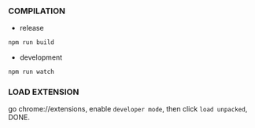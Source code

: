 ### COMPILATION

- release

```bash
npm run build
```

- development

```bash
npm run watch
```

### LOAD EXTENSION

go chrome://extensions, enable `developer mode`, then click `load unpacked`, DONE.